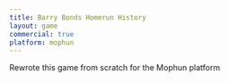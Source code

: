 ```yaml
---
title: Barry Bonds Homerun History
layout: game
commercial: true
platform: mophun
---
```


Rewrote this game from scratch for the Mophun platform

